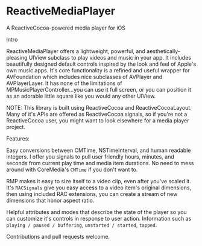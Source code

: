ReactiveMediaPlayer
===================

A ReactiveCocoa-powered media player for iOS


Intro

ReactiveMediaPlayer offers a lightweight, powerful, and aesthetically-pleasing UIView subclass to play videos and music in your app. It includes beautifully designed default controls inspired by the look and feel of Apple's own music apps. It's core functionality is a refined and useful wrapper for AVFoundation which includes nice subclasses of AVPlayer and AVPlayerLayer. It has none of the limitations of MPMusicPlayerController...you can use it full screen, or you can position it as an adorable little square like you would any other UIView.

NOTE: This library is built using ReactiveCocoa and ReactiveCocoaLayout. Many of it's APIs are offered as ReactiveCocoa signals, so if you're not a ReactiveCocoa user, you might want to look elsewhere for a media player project. 

Features:

Easy conversions between CMTime, NSTimeInterval, and human readable integers. I offer you signals to pull user friendly hours, minutes, and seconds from current play time and media item durations. No need to mess around with CoreMedia's `CMTime` if you don't want to.

RMP makes it easy to size itself to a video clip, even after you've scaled it. It's `RACSignals` give you easy access to a video item's original dimensions, then using included RAC extensions, you can create a stream of new dimensions that honor aspect ratio.

Helpful attributes and modes that describe the state of the player so you can customize it's controls in response to user action. Information such as `playing / paused / buffering`, `unstarted / started`, `tapped`.

Contributions and pull requests welcome.